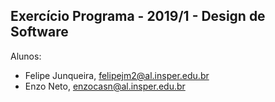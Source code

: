 Exercício Programa - 2019/1 - Design de Software
------------------------------------------------

Alunos: 
- Felipe Junqueira, felipejm2@al.insper.edu.br
- Enzo Neto, enzocasn@al.insper.edu.br

